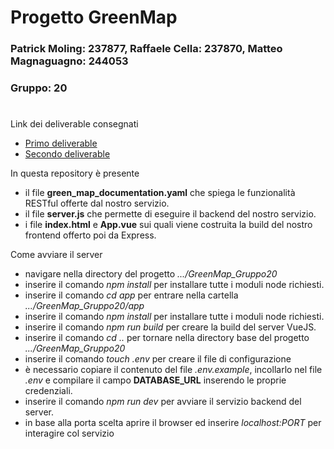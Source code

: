 # Progetto GreenMap
### Patrick Moling: 237877, Raffaele Cella: 237870, Matteo Magnaguagno: 244053
### Gruppo: 20
#

Link dei deliverable consegnati
+ [Primo deliverable](https://it.overleaf.com/read/bpnzjtwwtcwc#dd76b3)
+ [Secondo deliverable](https://www.overleaf.com/read/bvftkptnhqbt#e834a3)

In questa repository è presente
+ il file **green_map_documentation.yaml** che spiega le funzionalità RESTful offerte dal nostro servizio.
+ il file **server.js** che permette di eseguire il backend del nostro servizio.
+ i file **index.html** e **App.vue** sui quali viene costruita la build del nostro frontend offerto poi da Express.

Come avviare il server
+ navigare nella directory del progetto *.../GreenMap_Gruppo20*
+ inserire il comando *npm install* per installare tutte i moduli node richiesti.
+ inserire il comando *cd app* per entrare nella cartella *.../GreenMap_Gruppo20/app*
+ inserire il comando *npm install* per installare tutte i moduli node richiesti.
+ inserire il comando *npm run build* per creare la build del server VueJS.
+ inserire il comando *cd ..* per tornare nella directory base del progetto *.../GreenMap_Gruppo20*
+ inserire il comando *touch .env* per creare il file di configurazione
+ è necessario copiare il contenuto del file *.env.example*, incollarlo nel file *.env* e compilare il campo **DATABASE_URL** inserendo le proprie credenziali.
+ inserire il comando *npm run dev* per avviare il servizio backend del server.
+ in base alla porta scelta aprire il browser ed inserire *localhost:PORT* per interagire col servizio